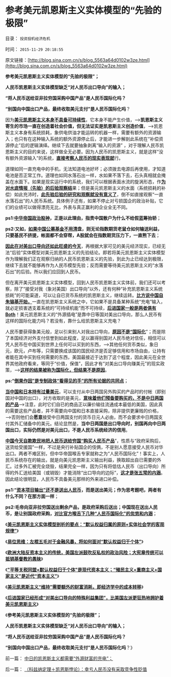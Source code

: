 # 参考美元凯恩斯主义实体模型的“先验的极限”

目录： `投资投机经济危机` 

时间： `2015-11-29 20:18:55` 

原文链接：[http://blog.sina.com.cn/s/blog_5563a64d0102w3ze.html](http://blog.sina.com.cn/s/blog_5563a64d0102w3ze.html)

**参考美元凯恩斯主义实体模型的“先验的极限”；**

**人民币凯恩斯主义实体模型缺乏“对人民币出口导向”的输入；**

**“将人民币送给亚非拉穷国采购中国产品”是人民币国际化吗？**

**“别国向中国出口产品，最终收取美元支付”是人民币国际化吗**？

因为[**美元凯恩斯主义本身不具备可持续性**](../../../2015/11/25/特殊利益集团不愿接受“金融危机的后果”的后果.md)，它本身不能产生价值，——>**凯恩斯主义寄生的市场一直在创造着社会价值，但无法证实是凯恩斯主义创造价值**，——>凯恩斯主义本身有系统损耗，象供电供油才能运转的机器一样，需要有额外的资源输入；也只有在这种输入系统的额外资源停止后，才能进一步解剖此系统在“补偿资源停止”后的逻辑演绎。继续下去就要抽象剥离“输入的资源”
，对于理解人民币凯恩斯主义的目的来说，这样做全无必要。因为人民币的凯恩斯主义，就是这样“没有额外资源输入”的系统，[**直接考察人民币的现实表现就**](../../../2013/3/14/用M1定义否定M2超发，纵比横比的错乱，人民币，白银，民国法币.md)行。

道理如同一直充电中的手机，无法知道电池好坏；必须拨去电源后再使用，才知道电池是否正常工作。道理也如同水落石出一样，水如果不落下去，石头真相就会掩盖在水面下。如果是现实运行中的系统，我们可以根据表面水流的旋涡形态，作[**为对水底情报（先验）的后验观察结**](../../../2012/3/14/面向对象的“科学发展观”.md)果；但是美元凯恩斯主义的水面（系统损耗的补偿）如此充沛时，[**此先验后验的研究和观察就没有意义了**](../../../2014/2/11/科学定理的进化，金融学权威的骗术.md)，倒不如直接观察“一直水落石出”的人民币系统。具体例子还有，如果不停止对亏损国企的政治补贴，它们的业绩可以做得漂亮无比，外表与真正赢利的企业全无不同。

**ps1:[**中华帝国政治股神**](../../../2012/1/5/“左翼股神”是政治性的，还是理财性的？.md)，正是以此理由，指责中国散户为什么不给假蓝筹抬轿**；

**ps2:又如，[**如果中国公墓基金不用清**](../../../2013/7/23/伪造的《公募基金经理的忏悔》，刘纪鹏同志的狼牙棒.md)盘，则无论指数期货老鼠仓如何输送利益，只要基民不挤提，帐面都不会穿帮，A股就会在指数期货压力下，一直熊下去**；

[**因此在对美出口导向还如此旺盛的今天**](../../../2015/11/5/凯恩斯主义的“赤字货币化＝机构化”，廉价资本对国债机构的补贴.md)，再根据大家可见的美元经济现实，已经无法“后验”实体模型对美元凯恩斯主义的先验结论。即若将美元凯恩斯主义实体模型作为理解我们正在观察归纳的人民币凯恩斯主义的先验，到此为止已经达到极限，继续下去就不能够再作为人民币模型先验；反而需要等待美元凯恩斯主义的“水落石出”的后验。所以我们应回到人民币。

但在离开美元凯恩斯主义实体模型，回到人民币凯恩斯主义实体前，我们还可以考察，除了“接受对我（象对美国）出口导向”以外，还有何种“补充凯恩斯主义系统损耗”的可能渠道，可以让自已货币系统的凯恩斯主义，继续运转。[**比方说中国自朱镕基开始，**](../../../2014/11/8/凯恩斯主义粉碎了中国市场经济改革的黄金时机！.md)一直在凯恩斯主义系统之中，它如果不是具备某种系统“充电”输入，就必定损害透支着系统的“可持续机能”而不可持续，[**后进国家一般是两者俱有Both**](../../../2012/9/20/伯纳克QE3宣言是广场协议的步步进逼.md)！美元凯恩斯主义的“外源插电”是靠中日等国对美出口导向，那么人民币有这样的国际化能力吗？若没有，靠什么给凯恩斯主义充电？

人民币要获得象美元般，足以引来别人对我出口导向，[**原因不是“国际化**](../../../2012/6/24/“印钞票”不一定赚钱；“人民币国际化”或用心险恶；.md)”；而是除了本国经济对外支付信誉到如此程度，足以赢得别国对人民币绝对信任，相信可以凭人民币在中国买到世界上任何可以买到的东西，——>其他任何货币类似，象日元，欧元，卢布等，只需要换成该国的国民经济是否足够信用和市场自由，让持有者能在其中买到任何需要的东西，美国最接近于达到了这个程度，因此美元在全世界其他政府看来，等同于“价值，保值”，因此才有“对美出口导向赚美元”的现实政策，——>[**这样的结果被称为国际化，但结果不是原因**](../../../2009/7/28/中国实体经济健康后人民币自然国际化.md)。

**ps:“[**倒果作因”是专制政体“看得见的手”的所有论据的共同点**](../../../2015/1/28/颠倒因果的“创新滥用”，为社会主义“优越性”创新理由.md)**；

[**当中国和日本持有过量美元**](../../../2014/11/3/牛逼哄哄“日本可以说不，中国不高兴”的傻逼；.md)，可以支付从中日两国另外购买的产品时的付帐（即别国对中国的出口），对方收取的是美元，[**意味着他们预备要购买的，不是中日两国的产品**](../../../2014/3/29/“人民币国际化”是爱国主义的大忽悠.md)——>注意，此时它们自已的商品正以廉价输往流通成本最低的美国，因此真的需要这些产品者，并不需要向中国和日本直接采购，除非提供更廉贱的价格，——>否则他们会**愿意**接受中日两国支付的货币日元人必由，而不会要求中日两国支付其外汇储备中的美元。结论显然是，**当中日两国是出口导向时，别国再向中日两国出口，实际仍然是对美元出口，不是人民币系统经济的信用**。

[**中国今天自欺欺民地把人民币送给穷国“购买人民币产品**](../../../2010/11/29/欧元含金量的不足和蒙代尔的“妙计”；.md)”，性质与“政府采购后，送货给受援国”一样，不过是央行补贴国企的伎俩，不是别人愿意接受人民币对华出口。两者不难区别，但中华帝国喉舌专家就称之为“人民币国际化”！事实上，人民币系统存在的输出，就是向美元凯恩斯主义输出利益，换取超出自已需要的外汇。过多外汇被完全烧毁，结果完全一样，因为只有将低估人民币（出口导向）所得的外汇送给美国（或销毁）才能消除“出口导向的边际”，[**这才是张五常的内涵**](../../../2009/7/23/哈耶克通向奴役之路富国强兵？.md)。因此结论很明显，人民币不具备美元那样的外来进口补偿。

**ps1:“[**资本项目输出”还不是送出人民币**](../../../2014/2/18/向亚非拉的“资本项目输出”也是“钱多人傻”的大散户.md)，而是送出美元；作为思考题吧，两者有什么不同？在那方面一样**；

**ps2:毛帝向亚非拉穷国送出剩余产品，是政府采购后送出；中国现在送出人民币，是让别国政府采购，[**对比官方喉舌下几种“人民币国际化”的忽悠和内涵**](../../../2011/5/25/人民币国际化两种定义的逻辑结果.md)**；

《[**美元凯恩斯主义实体模型剖析的要点：“默认权益归属的原则+实体社会学的客观规律”**](../../../2015/11/20/客观科学与自由的关系，自由人主义的法学要点.md)》

《[**易位思维：左棍五毛对于金融风暴，将如何面对“默认权益归于个体”**](../../../2015/11/22/易位思维：左棍五毛将如何面对“默认权益归于个体”于金融危机？.md)》

《[**欧洲大陆反资本主义的传统，美国左派鼓吹反私权的政治风险；大宪章传统可以抵销基督教的愚昧**](../../../2015/11/23/欧洲大陆反资本主义的传统，美国左派反私权的政治风险；.md)》

《[**"平等关税同盟+默认权益归于个体"是现代资本主义；“殖民主义+重商主义+国家主义”是近代“资本主义”**](../../../2015/11/24/美国政府金融危机不救市的“严重后果”.md)》

《[**美元凯恩斯主义“维持”需要额外的财富消耗，即经济学中的成本转移**](../../../2015/11/25/特殊利益集团不愿接受“金融危机的后果”的后果.md)》

《[**后进国家已经形成“对美出口导向的特殊利益集团”，比美国左派更狂热地拥护着美元凯恩斯主义**](../../../2015/11/26/（科兹纳定理＋凯恩斯悖论）：幸亏人民币没有采取竞争性贬值.md)》

《**参考美元凯恩斯主义实体模型的“先验的极限”；**

**人民币凯恩斯主义实体模型缺乏“对人民币出口导向”的输入；**

**“将人民币送给亚非拉穷国采购中国产品”是人民币国际化吗？**

**“别国向中国出口产品，最终收取美元支付”是人民币国际化吗**？》

前一篇： [中日的凯恩斯主义都需要“外源财富的充电”；](../../../2015/11/30/中日的凯恩斯主义都需要“外源财富的充电”；.md)

后一篇： [（科兹纳定理＋凯恩斯悖论）：幸亏人民币没有采取竞争性贬值](../../../2015/11/26/（科兹纳定理＋凯恩斯悖论）：幸亏人民币没有采取竞争性贬值.md)

